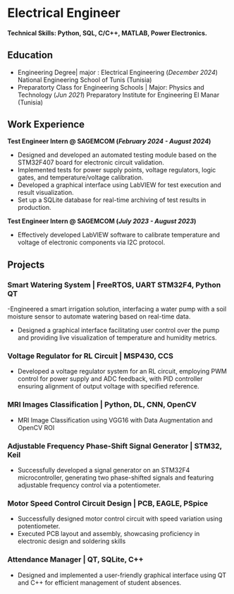 # Electrical Engineer

#### Technical Skills: Python, SQL, C/C++, MATLAB, Power Electronics.

## Education								       		
- Engineering Degree| major : Electrical Engineering (_December 2024_)
  National Engineering School of Tunis (Tunisia) 			        		
- Preparatorty Class for Engineering Schools | Major: Physics and Technology (_Jun 2021_)
  Preparatory Institute for Engineering El Manar (Tunisia)

## Work Experience
**Test Engineer Intern @ SAGEMCOM (_February 2024 -  August 2024_)**
- Designed and developed an automated testing module based on the STM32F407 board for electronic circuit validation.
- Implemented tests for power supply points, voltage regulators, logic gates, and
temperature/voltage calibration.
- Developed a graphical interface using LabVIEW for test execution and result visualization.
-  Set up a SQLite database for real-time archiving of test results in production.

**Test Engineer Intern @ SAGEMCOM (_July 2023 - August 2023_)**
- Effectively developed LabVIEW software to calibrate temperature and voltage of electronic components via I2C protocol.

## Projects
### Smart Watering System | FreeRTOS, UART STM32F4, Python QT

-Engineered a smart irrigation solution, interfacing a water pump with a soil moisture sensor to
automate watering based on real-time data.
- Designed a graphical interface facilitating user control over the pump and providing live visualization of temperature and humidity metrics.


### Voltage Regulator for RL Circuit | MSP430, CCS

- Developed a voltage regulator system for an RL circuit, employing PWM control for power supply and ADC feedback, with PID controller ensuring alignment of output voltage with specified reference.

### MRI Images Classification | Python, DL, CNN, OpenCV

- MRI Image Classification using VGG16 with Data Augmentation and OpenCV ROI


### Adjustable Frequency Phase-Shift Signal Generator | STM32, Keil

- Successfully developed a signal generator on an STM32F4 microcontroller, generating two phase-shifted signals and featuring adjustable frequency control via a potentiometer.


### Motor Speed Control Circuit Design | PCB, EAGLE, PSpice

- Successfully designed motor control circuit with speed variation using potentiometer.
- Executed PCB layout and assembly, showcasing proficiency in electronic design and soldering skills

### Attendance Manager | QT, SQLite, C++

- Designed and implemented a user-friendly graphical interface using QT and C++ for efficient management of student absences.

